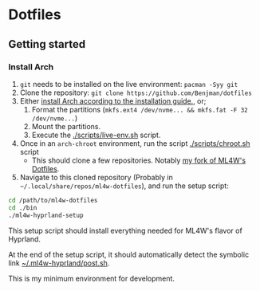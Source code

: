 # Dotfiles

## Getting started

### Install Arch

1. `git` needs to be installed on the live environment: `pacman -Syy git`
2. Clone the repository: `git clone https://github.com/Benjman/dotfiles`
3. Either [install Arch according to the installation guide.](https://wiki.archlinux.org/title/Installation_guide), or;
    1. Format the partitions (`mkfs.ext4 /dev/nvme... && mkfs.fat -F 32 /dev/nvme...`)
    2. Mount the partitions.
    3. Execute the [./scripts/live-env.sh](https://github.com/Benjman/dotfiles/blob/main/scripts/live-env.sh) script.
4. Once in an `arch-chroot` environment, run the script [./scripts/chroot.sh](https://github.com/Benjman/dotfiles/blob/main/scripts/chroot.sh) script
    - This should clone a few repositories. Notably [my fork of ML4W's Dotfiles](https://github.com/Benjman/ml4w-dotfiles).
5. Navigate to this cloned repository (Probably in `~/.local/share/repos/ml4w-dotfiles`), and run the setup script:

```sh
cd /path/to/ml4w-dotfiles
cd ./bin
./ml4w-hyprland-setup
```

This setup script should install everything needed for ML4W's flavor of Hyprland.

At the end of the setup script, it should automatically detect the symbolic link [~/.ml4w-hyprland/post.sh](https://github.com/Benjman/dotfiles/blob/main/.ml4w-hyprland/post.sh).

This is my minimum environment for development.
